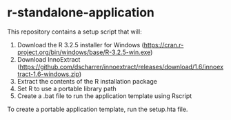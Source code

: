# r-standalone-application

This repository contains a setup script that will:

1. Download the R 3.2.5 installer for Windows (https://cran.r-project.org/bin/windows/base/R-3.2.5-win.exe)
2. Download InnoExtract (https://github.com/dscharrer/innoextract/releases/download/1.6/innoextract-1.6-windows.zip)
3. Extract the contents of the R installation package
4. Set R to use a portable library path
5. Create a .bat file to run the application template using Rscript

To create a portable application template, run the setup.hta file.
